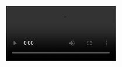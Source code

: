 <video src="https://github.com/vvv-sss/vvv-sss/assets/115154506/7b5591c0-bc55-46ab-84a2-f577868717f6" autoplay loop controls="false" />

